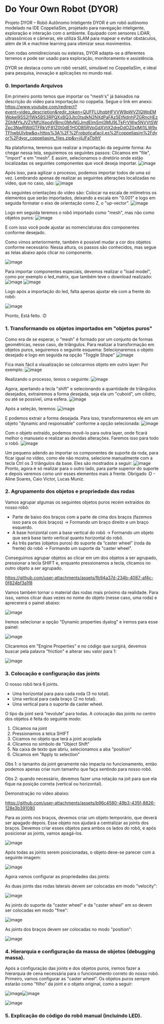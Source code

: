 # Do Your Own Robot (DYOR)

Projeto DYOR – Robô Autônomo Inteligente
DYOR é um robô autônomo modelado na IDE CoppeliaSim, projetado para navegação inteligente, exploração e interação com o ambiente. Equipado com sensores LiDAR, ultrassônicos e câmeras, ele utiliza SLAM para mapear e evitar obstáculos, além de IA e machine learning para otimizar seus movimentos.

Com rodas omnidirecionais ou esteiras, DYOR adapta-se a diferentes terrenos e pode ser usado para exploração, monitoramento e assistência. 

DYOR se destaca como um robô versátil, simulável no CoppeliaSim, e ideal para pesquisa, inovação e aplicações no mundo real. 

### 0. Importando Arquivos 

Em primeiro ponto temos que importar os "mesh's" já baixados na descrição do vídeo para importação no coppelia.
Segue o link em anexo: https://www.youtube.com/redirect?event=video_description&redir_token=QUFFLUhqbHFVVW9pWVZIQWpEMWpkel9SS2l1Wk5BS3RPQXxBQ3Jtc0tsdkN2NXdPaFAzSEtNdnhPZGRncHEzZGhMYkJVZVNfUXpodVBmc0MyNGJmdElmSml3MU9LTkFrVWw5NVVtSWZpc3NwRWdGTFRkVF81Z0t0dE1HODB5RVpGdXVtX2dreDdOZ0xlMi1ILW9xTFhwbUlvbw&q=https%3A%2F%2Froboticafacil.es%2Fcoppeliasim%2Fdyor%2Fdyor_coppeliasim_files.zip&v=jiIJFaTblhY

Na plataforma, teremos que realizar a importação da seguinte forma: 
Ao chegar nessa tela, seguiremos os seguintes passos:
Clicamos em "file", "import" e em "mesh". E assim, selecionamos o diretório onde estão localizadas os seguintes componentes que você deseja importar.
![image](https://github.com/user-attachments/assets/61bb5a06-dfd2-4898-b158-d3be83f7c21f)

Após isso, para agilizar o processo, podemos importar todos de uma só vez. Lembrando apenas de realizar as seguintes alterações localizadas no vídeo, que no caso, são:
![image](https://github.com/user-attachments/assets/cd2a6615-5ea5-4e24-aee4-d7e030b426c7)

As seguintes orientações do vídeo são: 
Colocar na escala de milímetros os elementos que serão importados, deixando a escala em "0.001" e logo em seguida formatar o eixo de orientação como Z, o "up-vector".
![image](https://github.com/user-attachments/assets/ac4914d2-8aac-42fd-8702-cf762b487e67)

Logo em seguida teremos o robô importado como "mesh", mas não como objetos puros:
![image](https://github.com/user-attachments/assets/dbf9e6fb-18f1-4ee4-bbc5-10e18bc09064)

E com isso você pode ajustar as nomenclaturas dos componentes conforme desejado.

Como vimos anteriormente, também é possível mudar a cor dos objetos conforme necessário: 
Nessa altura, os passos são conhecidos, mas segue as telas abaixo após clicar no componente.

![image](https://github.com/user-attachments/assets/2c1b8146-0ee0-435d-a8fe-665299128675)

Para importar componentes especiais, devemos realizar o "load model", como por exemplo o led_matrix, que também teve o download realizado: 
![image](https://github.com/user-attachments/assets/fe5cef95-08d3-45b3-ac3b-f14922650ed3)
![image](https://github.com/user-attachments/assets/6f918fad-c125-4cd9-875f-d2dbd1ec07d1)

Logo após a importação do led, falta apenas ajustar ele com a frente do robô:

![image](https://github.com/user-attachments/assets/66974a23-72ec-4d89-8733-7e5059271b2e)

Pronto, Está feito. :D


### 1. Transformando os objetos importados em "objetos puros"

Como era de se esperar, o "mesh" é formado por um conjunto de formas geométricas, nesse caso, de triângulos. 
Para realizar a transformação em objetos puros, seguiremos o seguinte esquema: 
Selecionaremos o objeto desejado e logo em seguida na opção "Toggle Shape"
![image](https://github.com/user-attachments/assets/be6ee260-bcc9-4b65-9230-3c500b7b0773)

Fica mais fácil a visualização se colocarmos objeto em outro layer: 
Por exemplo: 
![image](https://github.com/user-attachments/assets/c0d51320-6f4c-465a-973a-481d2e0d6880)

Realizando o processo, temos o seguinte: 
![image](https://github.com/user-attachments/assets/01ea40f8-6e00-4e4d-9d5a-b7c07cb4c4f2)

Agora, apertando a tecla "shift" e selecionando a quantidade de triângulos desejados, extrairemos a forma desejada, seja ela um "cuboid", um cilidro, ou até se possível, uma esfera.
![image](https://github.com/user-attachments/assets/e86523e8-d955-4d72-9081-bfedc8e36bca)

Após a seleção, teremos: 
![image](https://github.com/user-attachments/assets/c64ca661-8ee0-4890-a055-38d230efc9fd)

E podemos extrair a forma desejada. 
Para isso, transformaremos ele em um objeto "dynamic and responsable" conforme a opção selecionada:
![image](https://github.com/user-attachments/assets/5d797527-ddf8-4395-820b-d018a3ce3bfa)

Com o objeto extraído, podemos movê-lo para outra layer, onde ficará melhor o manuseio e realizar as devidas alterações. Faremos isso para todo o robô.
![image](https://github.com/user-attachments/assets/c9493e13-737f-4a27-9a3f-776bc7cd0172)

Um pequeno adendo ao importar os componentes de suporte da roda, para ficar igual no vídeo, como ele não mostra, selecione manualmente com a tecla Ctrl os 3 triângulos da base.
Eles são mostrados a seguir:
![image](https://github.com/user-attachments/assets/1d607107-e0e4-4258-9dd7-14a59cd65260)
Pronto, agora é só realizar para o outro lado, para parte superior do suporte e depois veremos como unir esses elementos mais à frente. 
Obrigado :D - Aline Soares, Caio Victor, Lucas Muniz.


### 2. Agrupamento dos objetos e propriedade das rodas

Vamos agrupar algumas os seguintes objetos puros recém extraídos do nosso robô:

- Parte de baixo dos braços com a parte de cima dos braços (fazemos isso para os dois braços) -> Formando um braço direito e um braço esquerdo.
- A base horizontal com a base vertical do robô -> Formando um objeto que será base tanto vertical quanto horizontal do robô.
- As três partes (objetos puros) do suporte da “caster wheel” (roda da frente) do robô -> Formando um suporte da "caster wheel". 

Conseguimos agrupar objetos ao clicar em um dos objetos a ser agrupado, pressionar a tecla SHIFT e, enquanto pressionamos a tecla, clicamos no outro objeto a ser agrupado.



https://github.com/user-attachments/assets/fb94a37d-234b-4087-af4c-0f824bf3a1f8

Vamos também tornar o material das rodas mais próximo da realidade. Para isso, vamos clicar duas vezes no nome do objeto (nesse caso, uma roda) e aprecererá o painel abaixo:

![image](https://github.com/user-attachments/assets/c5054208-1356-4881-891b-ca411f84036c)

Iremos selecionar a opção "Dynamic properties dyalog" e iremos para esse painel:

![image](https://github.com/user-attachments/assets/58520836-b844-4460-8282-07bd3bcb042c)

Clicaremos em "Engine Properties" e no código que surgirá, devemos buscar pela palavra "friction" e alterar seu valor para 1:

![image](https://github.com/user-attachments/assets/64bfbcc5-21db-4396-95d9-1100230044db)


### 3. Colocação e configuração das joints

O nosso robô terá 6 joints.

- Uma horizontal para para cada roda (3 no total).
- Uma vertical para cada braço (2 no total).
- Uma vertical para o suporte da caster wheel.

O tipo da joint será “revolute” para todas. A colocação das joints no centro dos objetos é feita do seguinte modo:

1. Clicamos na joint
2. Pressionamos a telca SHIFT
3. Cicamos no objeto que terá a joint acoplada
4. Clicamos no simbolo de "Object Shift"
5. Na caixa de texto que abriu, selecionamos a aba "position"
6. Clicamos em "Apply to selection"

Obs 1: o tamanho da joint geramente não impacta no funcionamento, então podemos apenas criar num tamanho que faça sentindo para nosso robô.

Obs 2: quando necessário, devemos fazer uma rotação na joit para que ela fique na posição correta (vertical ou horizontal).

Demonstração no vídeo abaixo:

https://github.com/user-attachments/assets/b96c4580-49b3-435f-8826-128e3b391080

Para as joints nos braços, devemos criar um objeto temporário, que deverá ser apagado depois. Esse objeto nos ajudará a centralizar as joints dos braços. Devemos criar esses objetos para ambos os lados do robô, e após posicionar as joints, vamos apagá-los.

![image](https://github.com/user-attachments/assets/76609c7d-8123-4d5c-bcd3-1c2950434484)

Após todas as joints serem posicionadas, o objeto deve-se parecer com a seguinte imagem:

![image](https://github.com/user-attachments/assets/3818624d-dd0b-4cc7-91dd-8ddc93178169)

Agora vamos configurar as propriedades das joints:

As duas joints das rodas laterais devem ser colocadas em modo "velocity":

![image](https://github.com/user-attachments/assets/b4e65513-e040-45f6-b3cb-1395615b8842)

As joints do suporte da "caster wheel" e da "caster wheel" em so devem ser colocadas em modo "free":

![image](https://github.com/user-attachments/assets/732d445f-5365-4585-a40a-ff9e331bbb11)

As joints dos braços devem ser colocadas no modo "position":

![image](https://github.com/user-attachments/assets/4aceed3f-2146-446c-802d-0a20457d2a07)


### 4. Hierarquia e configuração da massa de objetos (debugging massa). 

Após a configuração das joints e dos objetos puros, iremos fazer a hierarquia de cena necessária para o funcionamento correto do nosso robô.
Primeiro, vamos configurar as "caster wheel". Os objetos puros sempre estarão como "filho" da joint e o objeto original, como a seguir:


![image](https://github.com/user-attachments/assets/a424c88b-48d2-4307-b9c7-c95ee5be794d)![image](https://github.com/user-attachments/assets/aa5f36e4-4026-4271-b0f2-77f5419c0c16)




![image](https://github.com/user-attachments/assets/84a0d9ab-7c3f-425c-bc61-8ee639a4ee7f)



### 5. Explicação do código do robô manual (incluíndo LED).





